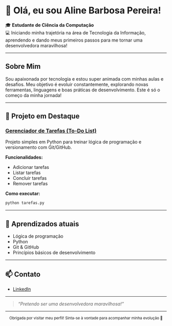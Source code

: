 # 👋 Olá, eu sou Aline Barbosa Pereira!

🎓 **Estudante de Ciência da Computação**  
💻 Iniciando minha trajetória na área de Tecnologia da Informação, aprendendo e dando meus primeiros passos para me tornar uma desenvolvedora maravilhosa!

---

## Sobre Mim

Sou apaixonada por tecnologia e estou super animada com minhas aulas e desafios. Meu objetivo é evoluir constantemente, explorando novas ferramentas, linguagens e boas práticas de desenvolvimento. Este é só o começo da minha jornada!

---

## 🚀 Projeto em Destaque

### [Gerenciador de Tarefas (To-Do List)](#)
Projeto simples em Python para treinar lógica de programação e versionamento com Git/GitHub.

**Funcionalidades:**
- Adicionar tarefas
- Listar tarefas
- Concluir tarefas
- Remover tarefas

**Como executar:**
```bash
python tarefas.py
```

---

## 🌱 Aprendizados atuais

- Lógica de programação
- Python
- Git & GitHub
- Princípios básicos de desenvolvimento

---

## 📫 Contato

- [LinkedIn](https://www.linkedin.com/in/aline-barbosa-pereira-076338374?utm_source=share&utm_campaign=share_via&utm_content=profile&utm_medium=ios_app)

---

> _“Pretendo ser uma desenvolvedora maravilhosa!”_

---

<div align="center">
  <sub>Obrigada por visitar meu perfil! Sinta-se à vontade para acompanhar minha evolução 🚀</sub>
</div>
